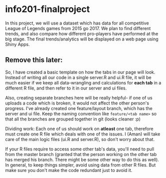 # info201-finalproject
In this project, we will use a dataset which has data for all competitive League of Legends games from 2015 go 2017. We plan to find different trends,
and also compare how different pro-players have performed at the big stage. The final trends/analytics will be displayed on a web page using Shiny Apps.

## Remove this later:

So, I have created a basic template on how the tabs in our page will look.
Instead of writing all our code in a single server.R and ui.R file, it will be much easier if we keep all data-wrangling and calculations
for **each tab** in a different R file, and then refer to it in our server and ui files.

Also, creating separate branches here will be really helpful- if one of us uploads a code which is broken, it would not affect the other person's progress. I've already created one feature/layout branch, which has the server and ui file. Keep the naming convention like `feature/<tab name>` so that all the branches are grouped together in git (looks cleaner :p)

Dividing work:
Each one of us should work on **atleast** one tab, therefore must create one R file which deals with one of the issues. I (Aman) will take care of the main logic files (ui.R and server.R), so don't worry about that.

If your R files require to access some other tab's data, you'll need to pull from the master branch (granted that the person working on the other tab has merged his branch. There might be some other way to do this as well). In general, to keep things simpler, avoid using data from other R files. But make sure you don't make the code redundant just to avoid it.
